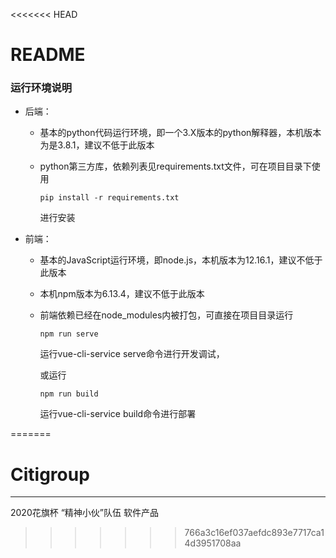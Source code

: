 <<<<<<< HEAD
# README

### 运行环境说明

- 后端：

  - 基本的python代码运行环境，即一个3.X版本的python解释器，本机版本为是3.8.1，建议不低于此版本

  - python第三方库，依赖列表见requirements.txt文件，可在项目目录下使用

    ```
    pip install -r requirements.txt
    ```

    进行安装

- 前端：

  - 基本的JavaScript运行环境，即node.js，本机版本为12.16.1，建议不低于此版本

  - 本机npm版本为6.13.4，建议不低于此版本

  - 前端依赖已经在node_modules内被打包，可直接在项目目录运行

    ```
    npm run serve
    ```

    运行vue-cli-service serve命令进行开发调试，

    或运行

    ```
    npm run build
    ```

    运行vue-cli-service build命令进行部署

    
=======
# Citigroup
---
2020花旗杯 “精神小伙”队伍 软件产品
>>>>>>> 766a3c16ef037aefdc893e7717ca14d3951708aa
